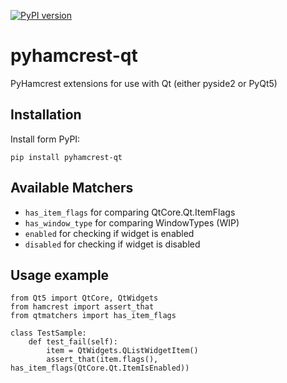 [![PyPI version](https://badge.fury.io/py/pyhamcrest-qt.png)](https://badge.fury.io/py/pyhamcrest-qt)

# pyhamcrest-qt
PyHamcrest extensions for use with Qt (either pyside2 or PyQt5)

## Installation
Install form PyPI:

`pip install pyhamcrest-qt`

## Available Matchers
* `has_item_flags` for comparing QtCore.Qt.ItemFlags
* `has_window_type` for comparing WindowTypes (WIP)
* `enabled` for checking if widget is enabled
* `disabled` for checking if widget is disabled

## Usage example
```
from Qt5 import QtCore, QtWidgets
from hamcrest import assert_that
from qtmatchers import has_item_flags

class TestSample:
    def test_fail(self):
        item = QtWidgets.QListWidgetItem()
        assert_that(item.flags(), has_item_flags(QtCore.Qt.ItemIsEnabled))
```
